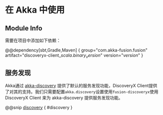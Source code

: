 # 在 Akka 中使用

## Module Info

需要在项目中添加如下依赖：

@@dependency[sbt,Gradle,Maven] { group="com.akka-fusion.fusion" artifact="discoveryx-client_$scala.binary_version$" version="$version$" }

## 服务发现

Akka通过 [akka-discovery](https://doc.akka.io/docs/akka/current/discovery/index.html) 提供了默认的服务发现功能，DiscoveryX Client提供了对其的支持。我们只需要配置`akka.discovery`设置使用`fusion-discoveryx`使用 DiscoveryX Client 来为 akka-discovery 提供服务发现功能。

@@snip [discovery](../../../../../discoveryx-client/src/main/resources/reference.conf) { #discovery }

